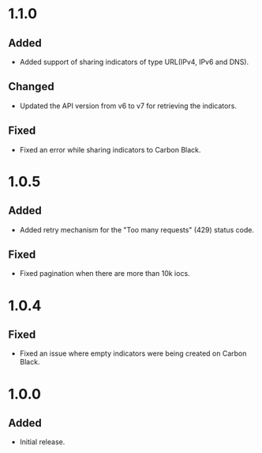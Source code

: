 # 1.1.0
## Added
- Added support of sharing indicators of type URL(IPv4, IPv6 and DNS).
## Changed
- Updated the API version from v6 to v7 for retrieving the indicators.
## Fixed
- Fixed an error while sharing indicators to Carbon Black.


# 1.0.5
## Added
- Added retry mechanism for the "Too many requests" (429) status code.
## Fixed
- Fixed pagination when there are more than 10k iocs.

# 1.0.4
## Fixed
- Fixed an issue where empty indicators were being created on Carbon Black.

# 1.0.0
## Added
- Initial release.